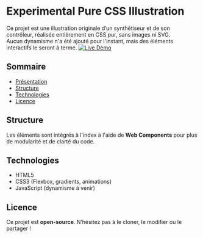 # Experimental Pure CSS Illustration

Ce projet est une illustration originale d’un synthétiseur et de son contrôleur, réalisée entièrement en CSS pur, sans images ni SVG.  
Aucun dynamisme n'a été ajouté pour l'instant, mais des éléments interactifs le seront à terme.
[![Live Demo](https://img.shields.io/badge/Demo-live-brightgreen)](https://monprojet.example.com)

## Sommaire

- [Présentation](#experimental-pure-css-illustration)
- [Structure](#structure)
- [Technologies](#technologies)
- [Licence](#licence)

## Structure

Les éléments sont intégrés à l'index à l'aide de **Web Components** pour plus de modularité et de clarté du code.

## Technologies

- HTML5  
- CSS3 (Flexbox, gradients, animations)  
- JavaScript (dynamisme à venir)

## Licence

Ce projet est **open-source**. N’hésitez pas à le cloner, le modifier ou le partager !
